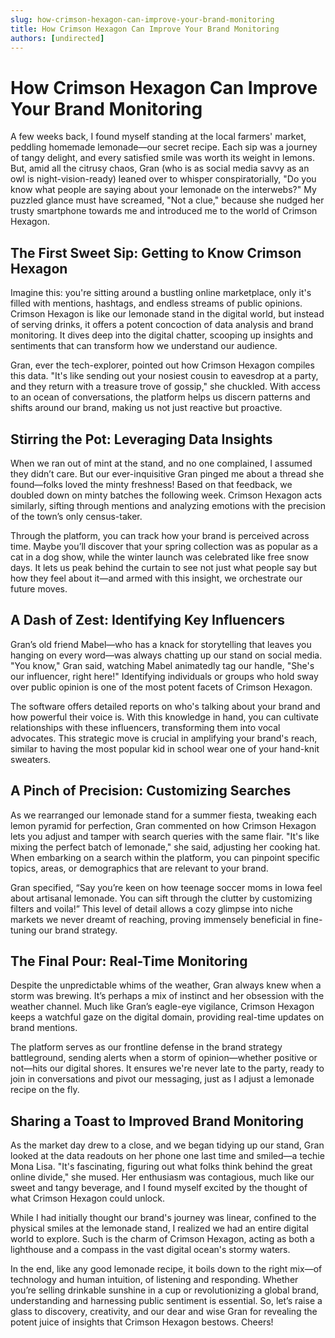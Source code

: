 ```yaml
---
slug: how-crimson-hexagon-can-improve-your-brand-monitoring
title: How Crimson Hexagon Can Improve Your Brand Monitoring
authors: [undirected]
---
```


# How Crimson Hexagon Can Improve Your Brand Monitoring

A few weeks back, I found myself standing at the local farmers' market, peddling homemade lemonade—our secret recipe. Each sip was a journey of tangy delight, and every satisfied smile was worth its weight in lemons. But, amid all the citrusy chaos, Gran (who is as social media savvy as an owl is night-vision-ready) leaned over to whisper conspiratorially, "Do you know what people are saying about your lemonade on the interwebs?" My puzzled glance must have screamed, "Not a clue," because she nudged her trusty smartphone towards me and introduced me to the world of Crimson Hexagon.

## The First Sweet Sip: Getting to Know Crimson Hexagon

Imagine this: you're sitting around a bustling online marketplace, only it's filled with mentions, hashtags, and endless streams of public opinions. Crimson Hexagon is like our lemonade stand in the digital world, but instead of serving drinks, it offers a potent concoction of data analysis and brand monitoring. It dives deep into the digital chatter, scooping up insights and sentiments that can transform how we understand our audience.

Gran, ever the tech-explorer, pointed out how Crimson Hexagon compiles this data. "It's like sending out your nosiest cousin to eavesdrop at a party, and they return with a treasure trove of gossip," she chuckled. With access to an ocean of conversations, the platform helps us discern patterns and shifts around our brand, making us not just reactive but proactive.

## Stirring the Pot: Leveraging Data Insights

When we ran out of mint at the stand, and no one complained, I assumed they didn’t care. But our ever-inquisitive Gran pinged me about a thread she found—folks loved the minty freshness! Based on that feedback, we doubled down on minty batches the following week. Crimson Hexagon acts similarly, sifting through mentions and analyzing emotions with the precision of the town’s only census-taker.

Through the platform, you can track how your brand is perceived across time. Maybe you’ll discover that your spring collection was as popular as a cat in a dog show, while the winter launch was celebrated like free snow days. It lets us peak behind the curtain to see not just what people say but how they feel about it—and armed with this insight, we orchestrate our future moves.

## A Dash of Zest: Identifying Key Influencers

Gran’s old friend Mabel—who has a knack for storytelling that leaves you hanging on every word—was always chatting up our stand on social media. "You know," Gran said, watching Mabel animatedly tag our handle, "She's our influencer, right here!" Identifying individuals or groups who hold sway over public opinion is one of the most potent facets of Crimson Hexagon.

The software offers detailed reports on who's talking about your brand and how powerful their voice is. With this knowledge in hand, you can cultivate relationships with these influencers, transforming them into vocal advocates. This strategic move is crucial in amplifying your brand's reach, similar to having the most popular kid in school wear one of your hand-knit sweaters.

## A Pinch of Precision: Customizing Searches

As we rearranged our lemonade stand for a summer fiesta, tweaking each lemon pyramid for perfection, Gran commented on how Crimson Hexagon lets you adjust and tamper with search queries with the same flair. "It's like mixing the perfect batch of lemonade," she said, adjusting her cooking hat. When embarking on a search within the platform, you can pinpoint specific topics, areas, or demographics that are relevant to your brand.

Gran specified, “Say you’re keen on how teenage soccer moms in Iowa feel about artisanal lemonade. You can sift through the clutter by customizing filters and voila!” This level of detail allows a cozy glimpse into niche markets we never dreamt of reaching, proving immensely beneficial in fine-tuning our brand strategy.

## The Final Pour: Real-Time Monitoring

Despite the unpredictable whims of the weather, Gran always knew when a storm was brewing. It’s perhaps a mix of instinct and her obsession with the weather channel. Much like Gran’s eagle-eye vigilance, Crimson Hexagon keeps a watchful gaze on the digital domain, providing real-time updates on brand mentions.

The platform serves as our frontline defense in the brand strategy battleground, sending alerts when a storm of opinion—whether positive or not—hits our digital shores. It ensures we're never late to the party, ready to join in conversations and pivot our messaging, just as I adjust a lemonade recipe on the fly.

## Sharing a Toast to Improved Brand Monitoring

As the market day drew to a close, and we began tidying up our stand, Gran looked at the data readouts on her phone one last time and smiled—a techie Mona Lisa. "It's fascinating, figuring out what folks think behind the great online divide," she mused. Her enthusiasm was contagious, much like our sweet and tangy beverage, and I found myself excited by the thought of what Crimson Hexagon could unlock.

While I had initially thought our brand's journey was linear, confined to the physical smiles at the lemonade stand, I realized we had an entire digital world to explore. Such is the charm of Crimson Hexagon, acting as both a lighthouse and a compass in the vast digital ocean's stormy waters.

In the end, like any good lemonade recipe, it boils down to the right mix—of technology and human intuition, of listening and responding. Whether you’re selling drinkable sunshine in a cup or revolutionizing a global brand, understanding and harnessing public sentiment is essential. So, let’s raise a glass to discovery, creativity, and our dear and wise Gran for revealing the potent juice of insights that Crimson Hexagon bestows. Cheers!